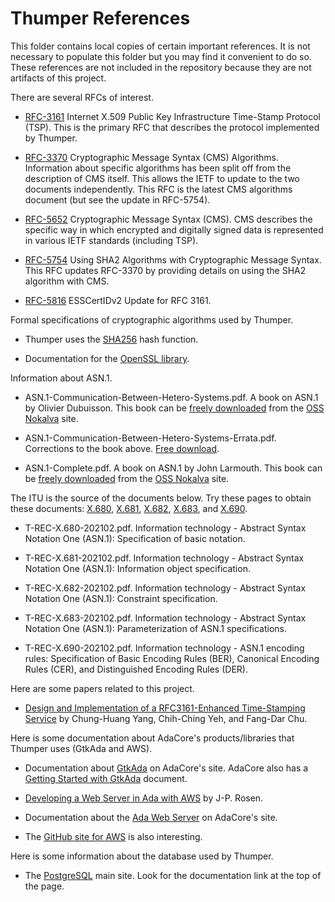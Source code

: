 
Thumper References
==================

This folder contains local copies of certain important references. It is not necessary to
populate this folder but you may find it convenient to do so. These references are not included
in the repository because they are not artifacts of this project.

There are several RFCs of interest.

+ [RFC-3161](http://www.rfc-editor.org/rfc/rfc3161.txt) Internet X.509 Public Key Infrastructure
  Time-Stamp Protocol (TSP). This is the primary RFC that describes the protocol implemented by
  Thumper.

+ [RFC-3370](http://www.rfc-editor.org/rfc/rfc3370.txt) Cryptographic Message Syntax (CMS)
  Algorithms. Information about specific algorithms has been split off from the description of
  CMS itself. This allows the IETF to update to the two documents independently. This RFC is the
  latest CMS algorithms document (but see the update in RFC-5754).

+ [RFC-5652](http://www.rfc-editor.org/rfc/rfc5652.txt) Cryptographic Message Syntax (CMS). CMS
  describes the specific way in which encrypted and digitally signed data is represented in
  various IETF standards (including TSP).

+ [RFC-5754](http://www.rfc-editor.org/rfc/rfc5754.txt) Using SHA2 Algorithms with Cryptographic
  Message Syntax. This RFC updates RFC-3370 by providing details on using the SHA2 algorithm
  with CMS.

+ [RFC-5816](http://www.rfc-editor.org/rfc/rfc5816.txt) ESSCertIDv2 Update for RFC 3161.

Formal specifications of cryptographic algorithms used by Thumper.

+ Thumper uses the [SHA256](https://nvlpubs.nist.gov/nistpubs/FIPS/NIST.FIPS.180-4.pdf) hash
  function.
  
+ Documentation for the [OpenSSL library](https://www.openssl.org/docs/).

Information about ASN.1.

+ ASN.1-Communication-Between-Hetero-Systems.pdf. A book on ASN.1 by Olivier Dubuisson. This
  book can be
  [freely downloaded](http://www.oss.com/asn1/resources/books-whitepapers-pubs/dubuisson-asn1-book.PDF)
  from the [OSS Nokalva](http://www.oss.com/) site.

+ ASN.1-Communication-Between-Hetero-Systems-Errata.pdf. Corrections to the book above.
  [Free download](http://www.oss.com/asn1/resources/books-whitepapers-pubs/ASN.1.%20Communication%20between%20heterogeneous%20systems%20-%20Errata.pdf).

+ ASN.1-Complete.pdf. A book on ASN.1 by John Larmouth. This book can be
  [freely downloaded](http://www.oss.com/asn1/resources/books-whitepapers-pubs/larmouth-asn1-book.pdf)
  from the [OSS Nokalva](http://www.oss.com/) site.

The ITU is the source of the documents below. Try these pages to obtain these documents:
[X.680](http://www.itu.int/rec/T-REC-X.680/en), [X.681](http://www.itu.int/rec/T-REC-X.681/en),
[X.682](http://www.itu.int/rec/T-REC-X.682/en), [X.683](http://www.itu.int/rec/T-REC-X.683/en),
and [X.690](http://www.itu.int/rec/T-REC-X.690/en).

+ T-REC-X.680-202102.pdf. Information technology - Abstract Syntax Notation One (ASN.1):
  Specification of basic notation.

+ T-REC-X.681-202102.pdf. Information technology - Abstract Syntax Notation One (ASN.1):
  Information object specification.

+ T-REC-X.682-202102.pdf. Information technology - Abstract Syntax Notation One (ASN.1):
  Constraint specification.

+ T-REC-X.683-202102.pdf. Information technology - Abstract Syntax Notation One (ASN.1):
  Parameterization of ASN.1 specifications.

+ T-REC-X.690-202102.pdf. Information technology - ASN.1 encoding rules: Specification of Basic
  Encoding Rules (BER), Canonical Encoding Rules (CER), and Distinguished Encoding Rules (DER).

Here are some papers related to this project.

+ [Design and Implementation of a RFC3161-Enhanced Time-Stamping Service](http://crypto.nknu.edu.tw/publications/2004IWAP.pdf)
  by Chung-Huang Yang, Chih-Ching Yeh, and Fang-Dar Chu.

Here is some documentation about AdaCore's products/libraries that Thumper uses (GtkAda and
AWS).

+ Documentation about [GtkAda](https://docs.adacore.com/gtkada-docs/gtkada_ug/_build/html/) on
  AdaCore's site. AdaCore also has a [Getting Started with
  GtkAda](https://docs.adacore.com/live/wave/gtkada/html/gtkada_ug/getting_started.html)
  document.

+ [Developing a Web Server in Ada with
  AWS](https://silo.tips/download/developing-a-web-server-in-ada-with-aws) by J-P. Rosen.

+ Documentation about the [Ada Web Server](https://docs.adacore.com/aws-docs/aws/) on AdaCore's
  site.

+ The [GitHub site for AWS](https://github.com/AdaCore/aws) is also interesting.

Here is some information about the database used by Thumper.

+ The [PostgreSQL](https://www.postgresql.org/) main site. Look for the documentation link at
  the top of the page.
  
